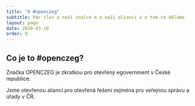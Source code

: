 ```yaml
---
title: "O #openczeg"
subtitle: Pár slov o naší značce a o naší alianci a o tom co děláme
layout: page
date: 2020-03-10
order: 9
---
```


## Co je to #openczeg?

Značka OPENCZEG je zkratkou pro otevřený egovernment v České republice.

Jsme otevřenou aliancí pro otevřená řešení zejména pro veřejnou správu a úřady v ČR.

